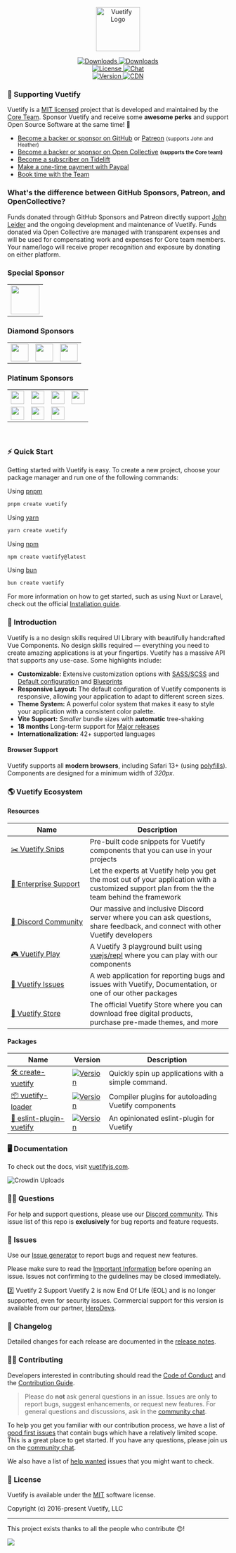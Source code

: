 <p align="center">
  <a href="https://vuetifyjs.com" target="_blank">
    <img alt="Vuetify Logo" width="100" src="https://cdn.vuetifyjs.com/images/logos/logo.svg">
  </a>
</p>

<p align="center">
  <a href="https://www.npmjs.com/package/vuetify">
    <img src="https://img.shields.io/npm/dt/vuetify.svg" alt="Downloads">
  </a>
  <a href="https://www.npmjs.com/package/vuetify">
    <img src="https://img.shields.io/npm/dm/vuetify.svg" alt="Downloads">
  </a>
  <br>
  <a href="https://github.com/vuetifyjs/vuetify/blob/master/LICENSE.md">
    <img src="https://img.shields.io/npm/l/vuetify.svg" alt="License">
  </a>
  <a href="https://community.vuetifyjs.com">
    <img src="https://discordapp.com/api/guilds/340160225338195969/widget.png" alt="Chat">
  </a>
  <br>
  <a href="https://www.npmjs.com/package/vuetify">
    <img src="https://img.shields.io/npm/v/vuetify.svg" alt="Version">
  </a>
  <a href="https://cdnjs.com/libraries/vuetify">
    <img src="https://img.shields.io/cdnjs/v/vuetify.svg" alt="CDN">
  </a>
</p>

### 💖 Supporting Vuetify

Vuetify is a [MIT licensed](http://opensource.org/licenses/MIT) project that is developed and maintained by the [Core Team](https://vuetifyjs.com/about/meet-the-team/). Sponsor Vuetify and receive some **awesome perks** and support Open Source Software at the same time! 🎉

<ul>
  <li>
    <a href="https://github.com/users/johnleider/sponsorship">Become a backer or sponsor on GitHub</a>
    or <a href="https://www.patreon.com/vuetify">Patreon</a> <small>(supports John and Heather)</small>
  </li>
  <li>
    <a href="https://opencollective.com/vuetify">Become a backer or sponsor on Open Collective</a>
    <strong><small>(supports the Core team)</small></strong>
  </li>
  <li>
    <a href="https://tidelift.com/subscription/request-a-demo?utm_source=npm-vuetify&utm_medium=referral&utm_campaign=enterprise">Become a subscriber on Tidelift</a>
  </li>
  <li>
    <a href="https://paypal.me/vuetify">Make a one-time payment with Paypal</a>
  </li>
  <li>
    <a href="https://support.vuetifyjs.com/">Book time with the Team</a>
  </li>
</ul>

### What's the difference between GitHub Sponsors, Patreon, and OpenCollective?

Funds donated through GitHub Sponsors and Patreon directly support [John Leider](https://github.com/sponsors/johnleider) and the ongoing development and maintenance of Vuetify. Funds donated via Open Collective are managed with transparent expenses and will be used for compensating work and expenses for Core team members. Your name/logo will receive proper recognition and exposure by donating on either platform.

<h3><b>Special Sponsor</b></h3>

<table>
  <tbody>
    <tr>
      <td>
        <a href="https://www.deepcloud.swiss/" target="_blank">
          <img height="65px" src="https://cdn.cosmicjs.com/20504e40-6cbc-11ef-b5ae-a594bb4a8e67-deepcloud-light.svg">
        </a>
      </td>
    </tr>
  </tbody>
</table>

<h3><b>Diamond Sponsors</b></h3>

<table>
  <tbody>
    <tr>
      <td>
        <a href="https://route4me.com/">
          <img height="40px" src="https://cdn.cosmicjs.com/3b7a95b0-5360-11ef-b1ea-f56c65dfade9-route-4-me-light.png">
        </a>
      </td>
      <td>
        <a href="https://www.abacus.ch/">
          <img height="40px" src="https://cdn.cosmicjs.com/0b978be0-6cbb-11ef-b5ae-a594bb4a8e67-abacus-light.svg">
        </a>
      </td>
      <td>
        <a href="https://www.hoop.swiss/">
          <img height="40px" src="https://cdn.cosmicjs.com/94012850-6cbc-11ef-b5ae-a594bb4a8e67-hoop-light.svg">
        </a>
      </td>
    </tr>
  </tbody>
</table>

<h3><b>Platinum Sponsors</b></h3>

<table>
  <tbody>
    <tr>
      <td style="text-align: center;">
        <a href="https://www.muenchen.de/">
          <img height="30px" src="https://imgix.cosmicjs.com/af2ce530-eaa2-11ed-ba82-019c4666da06-itm-logo.png">
        </a>
      </td>
      <td>
        <a href="https://careers.lmax.com/?utm_source=vuetify&utm_medium=github-link&utm_campaign=lmax-careers">
          <img height="30px" src="https://cdn.vuetifyjs.com/images/backers/lmax-exchange.png">
        </a>
      </td>
      <td>
        <a href="http://vuemastery.com/?ref=vuetify-github">
          <img height="30px" src="https://cdn.vuetifyjs.com/images/backers/vuemastery.svg">
        </a>
      </td>
      <td>
        <a href="https://views4you.com/buy-instagram-followers/">
          <img height="30px" src="https://cdn.cosmicjs.com/861b0ce0-50e4-11ef-b1ea-f56c65dfade9-views-4-you-light.png">
        </a>
      </td>
    </tr>
    <tr></tr>
    <tr>
      <td>
        <a href="https://www.mediamister.com/">
          <img height="30px" src="https://cdn.cosmicjs.com/750cbe80-8d34-11ef-b5a0-93db72e2be98-logo-1.svg">
        </a>
      </td>
      <td style="text-align: center;">
        <a href="https://www.slotozilla.com/">
          <img height="30px" src="https://cdn.cosmicjs.com/21525470-ab03-11ef-bee4-3bb1d3c55332-256-2.png">
        </a>
      </td>
      <td>
        <a href="https://word.tips/">
          <img height="30px" src="https://cdn.cosmicjs.com/5b16bd20-afab-11ef-bee4-3bb1d3c55332-wordtips-light.svg">
        </a>
      </td>
      <td></td>
    </tr>
  </tbody>
</table>

<br>

### ⚡ Quick Start

Getting started with Vuetify is easy. To create a new project, choose your package manager and run one of the following commands:

Using [pnpm](https://pnpm.io/)

```bash
pnpm create vuetify
```

Using [yarn](https://yarnpkg.com/)

```bash
yarn create vuetify
```

Using [npm](https://npmjs.com/)

```bash
npm create vuetify@latest
```

Using [bun](https://bun.sh/)

```bash
bun create vuetify
```

For more information on how to get started, such as using Nuxt or Laravel, check out the official [Installation guide](https://vuetifyjs.com/getting-started/installation/).

### 🚀 Introduction

Vuetify is a no design skills required UI Library with beautifully handcrafted Vue Components. No design skills required — everything you need to create amazing applications is at your fingertips. Vuetify has a massive API that supports any use-case. Some highlights include:

- **Customizable:** Extensive customization options with [SASS/SCSS](https://vuetifyjs.com/features/sass-variables/) and [Default configuration](https://vuetifyjs.com/features/presets/) and [Blueprints](https://vuetifyjs.com/features/blueprints/)
- **Responsive Layout:** The default configuration of Vuetify components is responsive, allowing your application to adapt to different screen sizes.
- **Theme System:** A powerful color system that makes it easy to style your application with a consistent color palette.
- **Vite Support:** _Smaller_ bundle sizes with **automatic** tree-shaking
- **18 months** Long-term support for [Major releases](https://vuetifyjs.com/introduction/long-term-support/)
- **Internationalization:** 42+ supported languages

#### Browser Support

Vuetify supports all **modern browsers**, including Safari 13+ (using [polyfills](https://vuetifyjs.com/getting-started/browser-support)). Components are designed for a minimum width of _320px_.

### 🌎 Vuetify Ecosystem

#### Resources

<table>
  <thead>
    <tr>
      <th>Name</th>
      <th>Description</th>
    </tr>
  </thead>
  <tbody>
    <tr>
      <td>
        <a href="https://snips.vuetifyjs.com">
          ✂️&nbsp;Vuetify&nbsp;Snips
        </a>
      </td>
      <td>Pre-built code snippets for Vuetify components that you can use in your projects</td>
    </tr>
    <tr>
      <td>
        <a href="https://support.vuetifyjs.com/?ref=github">
          💫&nbsp;Enterprise&nbsp;Support
        </a>
      </td>
      <td>Let the experts at Vuetify help you get the most out of your application with a customized support plan from the the team behind the framework</td>
    </tr>
    <tr>
      <td>
        <a href="https://community.vuetifyjs.com/?ref=github">
          💭&nbsp;Discord&nbsp;Community
        </a>
      </td>
      <td>Our massive and inclusive Discord server where you can ask questions, share feedback, and connect with other Vuetify developers</td>
    </tr>
    <tr>
      <td>
        <a href="https://play.vuetifyjs.com/?ref=github">
          🎮&nbsp;Vuetify&nbsp;Play
        </a>
      </td>
      <td>A Vuetify 3 playground built using <a href="https://github.com/vuejs/repl">vuejs/repl</a> where you can play with our components</td>
    </tr>
    <tr>
      <td>
        <a href="https://issues.vuetifyjs.com/?ref=github">
          🐛&nbsp;Vuetify&nbsp;Issues
        </a>
      </td>
      <td>A web application for reporting bugs and issues with Vuetify, Documentation, or one of our other packages</td>
    </tr>
    <tr>
      <td>
        <a href="https://store.vuetifyjs.com/?ref=github">
          🛒&nbsp;Vuetify&nbsp;Store
        </a>
      </td>
      <td>The official Vuetify Store where you can download free digital products, purchase pre-made themes, and more</td>
    </tr>
  </tbody>
</table>

#### Packages

<table>
  <thead>
    <tr>
      <th>Name</th>
      <th>Version</th>
      <th>Description</th>
    </tr>
  </thead>
  <tbody>
    <tr>
      <td>
        <a href="https://github.com/vuetifyjs/create-vuetify">
          🛠️ create-vuetify
        </a>
      </td>
      <td>
        <a href="https://www.npmjs.com/package/vue-cli-plugin-vuetify">
          <img src="https://img.shields.io/npm/v/create-vuetify.svg" alt="Version">
        </a>
      </td>
      <td>
        Quickly spin up applications with a simple command.
      </td>
    </tr>
    <tr>
      <td>
        <a href="https://github.com/vuetifyjs/vuetify-loader/tree/master">
          📦 vuetify-loader
        </a>
      </td>
      <td>
        <a href="https://www.npmjs.com/package/vuetify-loader">
          <img src="https://img.shields.io/npm/v/vuetify-loader.svg" alt="Version">
        </a>
      </td>
      <td>
        Compiler plugins for autoloading Vuetify components
      </td>
    </tr>
    <tr>
      <td>
        <a href="https://github.com/vuetifyjs/eslint-plugin-vuetify">
          📄 eslint-plugin-vuetify
        </a>
      </td>
      <td>
        <a href="https://www.npmjs.com/package/eslint-plugin-vuetify">
          <img src="https://img.shields.io/npm/v/eslint-plugin-vuetify.svg" alt="Version">
        </a>
      </td>
      <td>
       An opinionated eslint-plugin for Vuetify
      </td>
    </tr>
  </tbody>
</table>

### 🖥️ Documentation

To check out the docs, visit [vuetifyjs.com](https://vuetifyjs.com).

![Crowdin Uploads](https://github.com/vuetifyjs/vuetify/workflows/Crowdin%20Uploads/badge.svg?branch=master)

### 🙋‍♂️ Questions

For help and support questions, please use our [Discord community](https://community.vuetifyjs.com). This issue list of this repo is **exclusively** for bug reports and feature requests.

### 🐛 Issues

Use our [Issue generator](https://issues.vuetifyjs.com) to report bugs and request new features.

Please make sure to read the [Important Information](https://github.com/vuetifyjs/vuetify/blob/master/.github/CONTRIBUTING.md#important-information) before opening an issue. Issues not confirming to the guidelines may be closed immediately.

2️⃣ Vuetify 2 Support
Vuetify 2 is now End Of Life (EOL) and is no longer supported, even for security issues. Commercial support for this version is available from our partner, [HeroDevs](https://www.herodevs.com/support/vuetify-nes?utm_source=partnership&utm_medium=partnership&utm_campaign=partnership&utm_id=vuetify2).

### 📝 Changelog

Detailed changes for each release are documented in the [release notes](https://vuetifyjs.com/getting-started/release-notes/).

### 💁‍♂️ Contributing

Developers interested in contributing should read the [Code of Conduct](./CODE_OF_CONDUCT.md) and the [Contribution Guide](https://vuetifyjs.com/getting-started/contributing/).

> Please do **not** ask general questions in an issue. Issues are only to report bugs, suggest
  enhancements, or request new features. For general questions and discussions, ask in the [community chat](https://community.vuetifyjs.com/).

To help you get you familiar with our contribution process, we have a list of [good first issues](https://github.com/vuetifyjs/vuetify/labels/good%20first%20issue) that contain bugs which have a relatively limited scope. This is a great place to get started. If you have any questions, please join us on the [community chat](https://community.vuetifyjs.com).

We also have a list of [help wanted](https://github.com/vuetifyjs/vuetify/labels/help%20wanted) issues that you might want to check.

### 📑 License

Vuetify is available under the [MIT](http://opensource.org/licenses/MIT) software license.

Copyright (c) 2016-present Vuetify, LLC

----

This project exists thanks to all the people who contribute 😍!

<a href="https://github.com/vuetifyjs/vuetify/graphs/contributors"><img src="https://opencollective.com/vuetify/contributors.svg?width=890&button=false" /></a>
